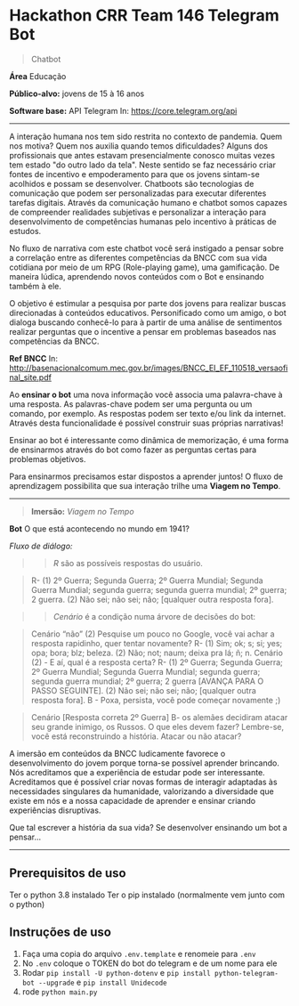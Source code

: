 # Hackathon CRR Team 146 Telegram Bot

> Chatbot

**Área** Educação

**Público-alvo:** jovens de 15 à 16 anos 

**Software base:** API Telegram
In: https://core.telegram.org/api
___

A interação humana nos tem sido restrita no contexto de pandemia. Quem nos motiva? Quem nos auxilia quando temos dificuldades? Alguns dos profissionais que antes estavam presencialmente conosco muitas vezes tem estado "do outro lado da tela". Neste sentido se faz necessário criar fontes de incentivo e empoderamento para que os jovens sintam-se acolhidos e possam se desenvolver.
Chatboots são tecnologias de comunicação que podem ser personalizadas para executar diferentes tarefas digitais. Através da comunicação humano e chatbot somos capazes de compreender realidades subjetivas e personalizar a interação para desenvolvimento de competências humanas pelo incentivo à práticas de estudos.

No fluxo de narrativa com este chatbot você será instigado a pensar sobre a correlação entre as diferentes competências da BNCC com sua vida cotidiana por meio de um RPG (Role-playing game), uma gamificação. De maneira lúdica, aprendendo novos conteúdos com o Bot e ensinando também à ele.

O objetivo é estimular a pesquisa por parte dos jovens para realizar buscas direcionadas à conteúdos educativos. Personificado como um amigo, o bot dialoga buscando conhecê-lo para à partir de uma análise de sentimentos realizar perguntas que o incentive a pensar em problemas baseados nas competências da BNCC.

**Ref BNCC** In: http://basenacionalcomum.mec.gov.br/images/BNCC_EI_EF_110518_versaofinal_site.pdf 

Ao **ensinar o bot** uma nova informação você associa uma palavra-chave à uma resposta. As palavras-chave podem ser uma pergunta ou um comando, por exemplo. As respostas podem ser texto e/ou link da internet. Através desta funcionalidade é possível construir suas próprias narrativas!

Ensinar ao bot é interessante como dinâmica de memorização, é uma forma de ensinarmos através do bot como fazer as perguntas certas para problemas objetivos.

Para ensinarmos precisamos estar dispostos a aprender juntos!
O fluxo de aprendizagem possibilita que sua interação trilhe uma **Viagem no Tempo**.
___
>**Imersão:** _Viagem no Tempo_

**Bot** O que está acontecendo no mundo em 1941?

_Fluxo de diálogo:_

>>_R_ são as possíveis respostas do usuário. 

>R- (1) 2º Guerra; Segunda Guerra; 2º Guerra Mundial; Segunda Guerra Mundial; segunda guerra; segunda guerra mundial; 2º guerra; 2 guerra. (2) Não sei; não sei; não; [qualquer outra resposta fora].

>>_Cenário_ é a condição numa árvore de decisões do bot:

>Cenário “não” (2) Pesquise um pouco no Google, você vai achar a resposta rapidinho, quer tentar novamente?
>R- (1)  Sim; ok; s; si; yes; opa; bora; blz; beleza. (2) Não; not; naum; deixa pra lá; ñ; n.
>Cenário (2) - E aí, qual é a resposta certa?
>R- (1) 2º Guerra; Segunda Guerra; 2º Guerra Mundial; Segunda Guerra Mundial; segunda guerra; segunda guerra mundial; 2º guerra; 2 guerra [AVANÇA PARA O PASSO SEGUINTE]. (2) Não sei; não sei; não; [qualquer outra resposta fora].
>B - Poxa, persista, você pode começar novamente ;)

>Cenário [Resposta correta 2º Guerra] B- os alemães decidiram atacar seu grande inimigo, os Russos. O que eles devem fazer? Lembre-se, você está reconstruindo a história. Atacar ou não atacar?

A imersão em conteúdos da BNCC ludicamente favorece o desenvolvimento do jovem porque torna-se possível aprender brincando. Nós acreditamos que a experiência de estudar pode ser interessante. Acreditamos que é possível criar novas formas de interagir adaptadas às necessidades singulares da humanidade, valorizando a diversidade que existe em nós e a nossa capacidade de aprender e ensinar criando experiências disruptivas.


Que tal escrever a história da sua vida?
Se desenvolver ensinando um bot a pensar... 

___

## Prerequisitos de uso

Ter o python 3.8 instalado
Ter o pip instalado (normalmente vem junto com o python)

## Instruções de uso

1. Faça uma copia do arquivo `.env.template` e renomeie para `.env`
2. No `.env` coloque o TOKEN do bot do telegram e de um nome para ele
3. Rodar `pip install -U python-dotenv` e `pip install python-telegram-bot --upgrade` e `pip install Unidecode`
4. rode `python main.py`
